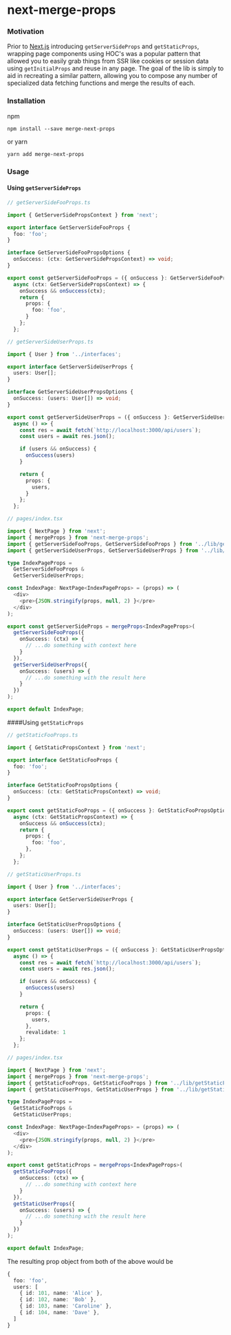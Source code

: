 # next-merge-props

### Motivation
Prior to [Next.js](https://nextjs.org) introducing `getServerSideProps` and `getStaticProps`,
wrapping page components using HOC's was a popular pattern that allowed you to easily grab things
from SSR like cookies or session data using `getInitialProps` and reuse in any page. The goal of the lib 
is simply to aid in recreating a similar pattern, allowing you to compose any number of specialized data fetching
functions and merge the results of each.  

### Installation
npm
```shell script
npm install --save merge-next-props
```

or yarn
```shell script
yarn add merge-next-props
```

### Usage
#### Using `getServerSideProps`
```typescript
// getServerSideFooProps.ts

import { GetServerSidePropsContext } from 'next';

export interface GetServerSideFooProps {
  foo: 'foo';
}

interface GetServerSideFooPropsOptions {
  onSuccess: (ctx: GetServerSidePropsContext) => void;
}

export const getServerSideFooProps = ({ onSuccess }: GetServerSideFooPropsOptions) =>
  async (ctx: GetServerSidePropsContext) => {
    onSuccess && onSuccess(ctx);
    return {
      props: {
        foo: 'foo',
      }
    };
  };
```
```typescript
// getServerSideUserProps.ts

import { User } from '../interfaces';

export interface GetServerSideUserProps {
  users: User[];
}

interface GetServerSideUserPropsOptions {
  onSuccess: (users: User[]) => void;
}

export const getServerSideUserProps = ({ onSuccess }: GetServerSideUserPropsOptions) =>
  async () => {
    const res = await fetch(`http://localhost:3000/api/users`);
    const users = await res.json();

    if (users && onSuccess) {
      onSuccess(users)
    }

    return {
      props: {
        users,
      }
    };
  };
```
```typescript
// pages/index.tsx

import { NextPage } from 'next';
import { mergeProps } from 'next-merge-props';
import { getServerSideFooProps, GetServerSideFooProps } from '../lib/getServerSideFooProps';
import { getServerSideUserProps, GetServerSideUserProps } from '../lib/getServerSideUserProps';

type IndexPageProps =
  GetServerSideFooProps &
  GetServerSideUserProps;

const IndexPage: NextPage<IndexPageProps> = (props) => (
  <div>
    <pre>{JSON.stringify(props, null, 2) }</pre>
  </div>
);

export const getServerSideProps = mergeProps<IndexPageProps>(
  getServerSideFooProps({
    onSuccess: (ctx) => {
      // ...do something with context here
    }
  }),
  getServerSideUserProps({
    onSuccess: (users) => {
      // ...do something with the result here
    }
  })
);

export default IndexPage;
```
####Using `getStaticProps`<br/>
```typescript
// getStaticFooProps.ts

import { GetStaticPropsContext } from 'next';

export interface GetStaticFooProps {
  foo: 'foo';
}

interface GetStaticFooPropsOptions {
  onSuccess: (ctx: GetStaticPropsContext) => void;
}

export const getStaticFooProps = ({ onSuccess }: GetStaticFooPropsOptions) =>
  async (ctx: GetStaticPropsContext) => {
    onSuccess && onSuccess(ctx);
    return {
      props: {
        foo: 'foo',
      },
    };
  };
```
```typescript
// getStaticUserProps.ts

import { User } from '../interfaces';

export interface GetServerSideUserProps {
  users: User[];
}

interface GetStaticUserPropsOptions {
  onSuccess: (users: User[]) => void;
}

export const getStaticUserProps = ({ onSuccess }: GetStaticUserPropsOptions) =>
  async () => {
    const res = await fetch(`http://localhost:3000/api/users`);
    const users = await res.json();

    if (users && onSuccess) {
      onSuccess(users)
    }

    return {
      props: {
        users,
      },
      revalidate: 1
    };
  };
```
```typescript
// pages/index.tsx

import { NextPage } from 'next';
import { mergeProps } from 'next-merge-props';
import { getStaticFooProps, GetStaticFooProps } from '../lib/getStaticFooProps';
import { getStaticUserProps, GetStaticUserProps } from '../lib/getStaticUserProps';

type IndexPageProps =
  GetStaticFooProps &
  GetStaticUserProps;

const IndexPage: NextPage<IndexPageProps> = (props) => (
  <div>
    <pre>{JSON.stringify(props, null, 2) }</pre>
  </div>
);

export const getStaticProps = mergeProps<IndexPageProps>(
  getStaticFooProps({
    onSuccess: (ctx) => {
      // ...do something with context here
    }
  }),
  getStaticUserProps({
    onSuccess: (users) => {
      // ...do something with the result here
    }
  })
);

export default IndexPage;
```
The resulting prop object from both of the above would be
```typescript
{
  foo: 'foo',
  users: [
    { id: 101, name: 'Alice' },
    { id: 102, name: 'Bob' },
    { id: 103, name: 'Caroline' },
    { id: 104, name: 'Dave' },
  ]
}
```
